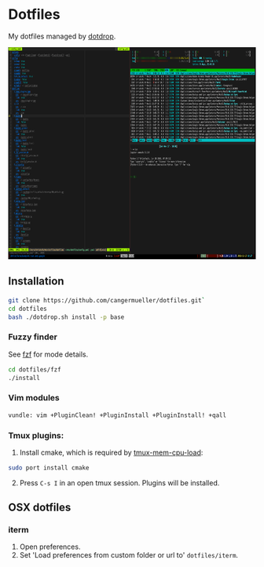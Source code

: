 # Dotfiles

My dotfiles managed by [dotdrop](https://github.com/deadc0de6/dotdrop).

<img src='/images/iterm.png' width=768 height=432></img>

## Installation
```bash
git clone https://github.com/cangermueller/dotfiles.git`
cd dotfiles
bash ./dotdrop.sh install -p base
```

### Fuzzy finder
See [fzf](https://github.com/junegunn/fzf) for mode details.
```bash
cd dotfiles/fzf
./install
```

### Vim modules
```bash
vundle: vim +PluginClean! +PluginInstall +PluginInstall! +qall
```

### Tmux plugins:
1. Install cmake, which is required by [tmux-mem-cpu-load](https://github.com/thewtex/tmux-mem-cpu-load):
```bash
sudo port install cmake
```
2. Press `C-s I` in an open tmux session. Plugins will be installed.


## OSX dotfiles

### iterm
1. Open preferences.
2. Set 'Load preferences from custom folder or url to'  `dotfiles/iterm`.
